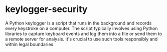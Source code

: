 # keylogger-security
A Python keylogger is a  script that runs in the background and records every keystroke on a computer. The script typically involves using Python libraries to capture keyboard events and log them into a file or send them to a remote server for analysis. It's crucial to use such tools responsibly and within legal boundaries.
